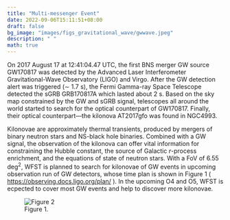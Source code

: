 ```yaml
---
title: "Multi-messenger Event"
date: 2022-09-06T15:11:51+08:00
draft: false
bg_image: "images/figs_gravitational_wave/gwwave.jpeg"
description: " "
math: true
---
```


On 2017 August 17 at 12:41:04.47 UTC, the first BNS merger GW source GW170817 was detected by the Advanced Laser Interferometer Gravitational-Wave Observatory (LIGO) and Virgo. After the GW detection alert was triggered (∼ 1.7 s), the Fermi Gamma-ray Space Telescope detected the sGRB GRB170817A which lasted about 2 s. Based on the sky map constrained by the GW and sGRB signal, telescopes all around the world started to search for the optical counterpart of GW170817. Finally, their optical counterpart—the kilonova AT2017gfo was found in NGC4993.

Kilonovae are approximately thermal transients, produced by mergers of binary neutron stars and NS-black hole binaries. Combined with a GW signal, the observation of the kilonova can offer vital information for constraining the Hubble constant, the source of Galactic $r$-process enrichment, and the equations of state of neutron stars. With a FoV of 6.55 deg$^2$, WFST is planned to search for kilonovae of GW events in upcoming observation run of GW detectors, whose time plan is shown in Figure 1 ( https://observing.docs.ligo.org/plan/ ). In the upcoming O4 and O5, WFST is ecpected to cover most GW events and help to discover more kilonovae.


<figure>
  <img src="/images/multimessenger-event/timeline.png" class="largefig" title="Figure 2" />
  <figcaption>Figure 1.</figcaption>
</figure>